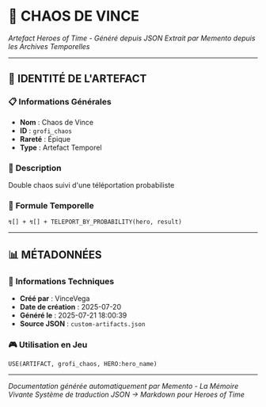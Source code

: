 # 🔮 **CHAOS DE VINCE**
*Artefact Heroes of Time - Généré depuis JSON*
*Extrait par Memento depuis les Archives Temporelles*

---

## 🌟 **IDENTITÉ DE L'ARTEFACT**

### 📋 **Informations Générales**
- **Nom** : Chaos de Vince
- **ID** : `grofi_chaos`
- **Rareté** : Épique
- **Type** : Artefact Temporel

### 📖 **Description**
Double chaos suivi d'une téléportation probabiliste


### 🔮 **Formule Temporelle**
```hots
↯[] + ↯[] + TELEPORT_BY_PROBABILITY(hero, result)
```

---

## 📊 **MÉTADONNÉES**

### 🔧 **Informations Techniques**
- **Créé par** : VinceVega
- **Date de création** : 2025-07-20
- **Généré le** : 2025-07-21 18:00:39
- **Source JSON** : `custom-artifacts.json`

### 🎮 **Utilisation en Jeu**
```hots
USE(ARTIFACT, grofi_chaos, HERO:hero_name)
```

---

*Documentation générée automatiquement par Memento - La Mémoire Vivante*
*Système de traduction JSON → Markdown pour Heroes of Time*
